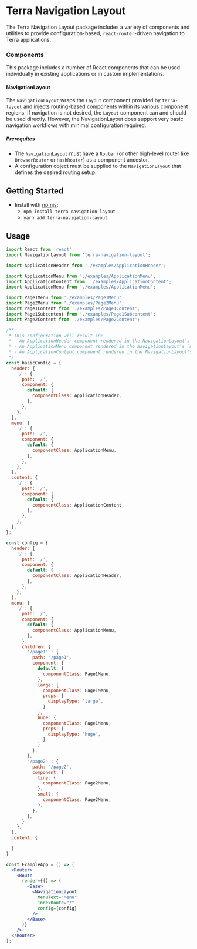 # Terra Navigation Layout

The Terra Navigation Layout package includes a variety of components and utilities to provide configuration-based, `react-router`-driven navigation to Terra applications.

### Components

This package includes a number of React components that can be used individually in existing applications or in custom implementations.

#### NavigationLayout

The `NavigationLayout` wraps the `Layout` component provided by `terra-layout` and injects routing-based components within its various component regions. If navigation is not desired, the `Layout` component can and should be used directly. However, the NavigationLayout does support very basic navigation workflows with minimal configuration required.

##### Prerequites
* The `NavigationLayout` must have a `Router` (or other high-level router like `BrowserRouter` or `HashRouter`) as a component ancestor.
* A configuration object must be supplied to the `NavigationLayout` that defines the desired routing setup.

#####

## Getting Started

- Install with [npmjs](https://www.npmjs.com):
  - `npm install terra-navigation-layout`
  - `yarn add terra-navigation-layout`

## Usage

```jsx
import React from 'react';
import NavigationLayout from 'terra-navigation-layout';

import ApplicationHeader from './examples/ApplicationHeader';

import ApplicationMenu from './examples/ApplicationMenu';
import ApplicationContent from './examples/ApplicationContent';
import ApplicationMenu from './examples/ApplicationMenu';

import Page1Menu from './examples/Page1Menu';
import Page2Menu from './examples/Page2Menu';
import Page1Content from './examples/Page1Content';
import Page1Subcontent from './examples/Page1Subcontent';
import Page2Content from './examples/Page2Content';

/**
 * This configuration will result in:
 * - An ApplicationHeader component rendered in the NavigationLayout's `header` region.
 * - An ApplicationMenu component rendered in the NavigationLayout's `menu` region.
 * - An ApplicationContent component rendered in the NavigationLayout's `content` region.
 */
const basicConfig = {
  header: {
    '/': {
      path: '/',
      component: {
        default: {
          componentClass: ApplicationHeader,
        },
      },
    },
  },
  menu: {
    '/': {
      path: '/',
      component: {
        default: {
          componentClass: ApplicationMenu,
        },
      },
    },
  },
  content: {
    '/': {
      path: '/',
      component: {
        default: {
          componentClass: ApplicationContent,
        },
      },
    },
  },
};

const config = {
  header: {
    '/': {
      path: '/',
      component: {
        default: {
          componentClass: ApplicationHeader,
        },
      },
    },
  },
  menu: {
    '/': {
      path: '/',
      component: {
        default: {
          componentClass: ApplicationMenu,
        },
      },
      children: {
        '/page1' : {
          path: '/page1',
          component: {
            default: {
              componentClass: Page1Menu,
            },
            large: {
              componentClass: Page1Menu,
              props: {
                displayType: 'large',
              }
            },
            huge: {
              componentClass: Page1Menu,
              props: {
                displayType: 'huge',
              }
            }
          },
        },
        '/page2' : {
          path: '/page2',
          component: {
            tiny: {
              componentClass: Page2Menu,
            },
            small: {
              componentClass: Page2Menu,
            },
          },
        },
      }
    },
  },
  content: {

  }
}

const ExampleApp = () => (
  <Router>
    <Route
      render={() => (
        <Base>
          <NavigationLayout
            menuText="Menu"
            indexRoute="/"
            config={config}
          />
        </Base>
      )}
    />
  </Router>
);

```

